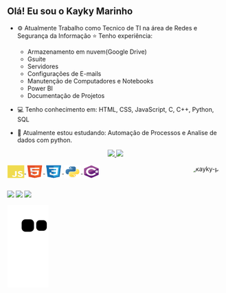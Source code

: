 ## Olá! Eu sou o Kayky Marinho

- ⚙  Atualmente Trabalho como Tecnico de TI na área de Redes e Segurança da Informação
⭐ Tenho experiência:
  -  Armazenamento em nuvem(Google Drive)
  -  Gsuite
  -  Servidores
  -  Configurações de E-mails
  -  Manutenção de Computadores e Notebooks
  -  Power BI
  - Documentação de Projetos

- 💻 Tenho conhecimento em: HTML, CSS, JavaScript, C, C++, Python, SQL
- 🌱 Atualmente estou estudando: Automação de Processos e Analise de dados com python.

<!-- Sobre o Perfil-->
<div align="center">
  <a href="https://github.com/kayky18">
  <img height="180em" src="https://github-readme-stats.vercel.app/api?username=kayky18&show_icons=true&theme=dark&include_all_commits=true&count_private=true"/>
  <img height="180em" src="https://github-readme-stats.vercel.app/api/top-langs/?username=kayky18&layout=compact&langs_count=7&theme=dark"/>
</div>
  
 <!-- Linguagens -->
<div style="display: inline_block"><br>
  <img align="center" alt="kayky-Js" height="30" width="40" src="https://raw.githubusercontent.com/devicons/devicon/master/icons/javascript/javascript-plain.svg">
  <img align="center" alt="kayky-HTML" height="30" width="40" src="https://raw.githubusercontent.com/devicons/devicon/master/icons/html5/html5-original.svg">
  <img align="center" alt="kayky-CSS" height="30" width="40" src="https://raw.githubusercontent.com/devicons/devicon/master/icons/css3/css3-original.svg">
  <img align="center" alt="kayky-Python" height="30" width="40" src="https://raw.githubusercontent.com/devicons/devicon/master/icons/python/python-original.svg">
  <img align="center" alt="kayky-Csharp" height="30" width="40" src="https://raw.githubusercontent.com/devicons/devicon/master/icons/csharp/csharp-original.svg">
  <img align="right" alt="kayky-pic" height="150" style="border-radius:100px" src="https://media-exp1.licdn.com/dms/image/C4D03AQFQjZzTV9_JUQ/profile-displayphoto-shrink_200_200/0/1611682913092?e=1643241600&v=beta&t=gU_0ZBUDb7snEGvj7p_fpusNF1bfp825LuAgwJ-t1Ok">
</div>
 
  ##
 
<div> 
  <a href="https://instagram.com/marinhoo015" target="_blank"><img src="https://img.shields.io/badge/-Instagram-%23E4405F?style=for-the-badge&logo=instagram&logoColor=white" target="_blank"></a> 
  <a href = "mailto:kayky.marinho01@gmail.com"><img src="https://img.shields.io/badge/-Gmail-%23333?style=for-the-badge&logo=gmail&logoColor=white" target="_blank"></a>
  <a href="https://www.linkedin.com/in/kayky-marinho-064242205" target="_blank"><img src="https://img.shields.io/badge/-LinkedIn-%230077B5?style=for-the-badge&logo=linkedin&logoColor=white" target="_blank"></a> 
 
  ![Snake animation](https://github.com/rafaballerini/rafaballerini/blob/output/github-contribution-grid-snake.svg)
 
</div>
